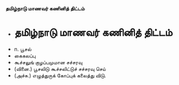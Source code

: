**தமிழ்நாடு மாணவர் கணினித் திட்டம்**
- # தமிழ்நாடு மாணவர் கணினித் திட்டம்
- n. பூசல்
- கைகலப்பு
- கூச்சலுங் குழப்பமுமான சச்சரவு
- (வினை.) பூசலிடு கூச்சலிட்டுச் சச்சரவு செய்
- (அச்சு.) எழுத்துருக் கோப்புக் கலைத்து விடு.


